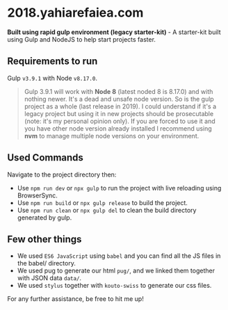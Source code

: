 # 2018.yahiarefaiea.com
**Built using rapid gulp environment (legacy starter-kit)** - A starter-kit built using Gulp and NodeJS to help start projects faster.


## Requirements to run
Gulp `v3.9.1` with Node `v8.17.0`.
> Gulp 3.9.1 will work with **Node 8** (latest noded 8 is 8.17.0) and with nothing newer. It's a dead and unsafe node version. So is the gulp project as a whole (last release in 2019). I could understand if it's a legacy project but using it in new projects should be prosecutable (note: it's my personal opinion only). If you are forced to use it and you have other node version already installed I recommend using **nvm** to manage multiple node versions on your environment.


## Used Commands
Navigate to the project directory then:
- Use `npm run dev` or `npx gulp` to run the project with live reloading using BrowserSync.
- Use `npm run build` or `npx gulp release` to build the project.
- Use `npm run clean` or `npx gulp del` to clean the build directory generated by gulp.


## Few other things
- We used `ES6 JavaScript` using `babel` and you can find all the JS files in the babel/ directory.
- We used pug to generate our html `pug/`, and we linked them together with JSON data `data/`.
- We used `stylus` together with `kouto-swiss` to generate our css files.


For any further assistance, be free to hit me up!
